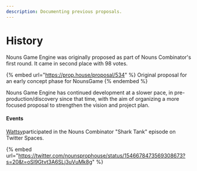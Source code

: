 ```yaml
---
description: Documenting previous proposals.
---
```


# History

Nouns Game Engine was originally proposed as part of Nouns Combinator's first round. It came in second place with 98 votes.

{% embed url="https://prop.house/proposal/534" %}
Original proposal for an early concept phase for NounsGame
{% endembed %}

Nouns Game Engine has continued development at a slower pace, in pre-production/discovery since that time, with the aim of organizing a more focused proposal to strengthen the vision and project plan.

#### Events

[Wattsy](https://app.gitbook.com/u/KPcCKKQB06Tbn8oFDpq1DXAhpmm2 "mention")participated in the Nouns Combinator "Shark Tank" episode on Twitter Spaces.

{% embed url="https://twitter.com/nounsprophouse/status/1546678473569308673?s=20&t=oSl9Gtvt3A6SLj3uVuMk8g" %}
